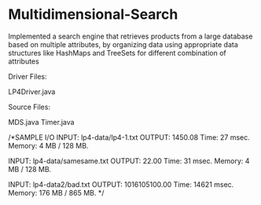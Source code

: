# Multidimensional-Search
Implemented a search engine that retrieves products from a large database based on multiple attributes, by organizing data using appropriate data structures like HashMaps and TreeSets for different combination of attributes

Driver Files:

LP4Driver.java

Source Files:

MDS.java
Timer.java

/*SAMPLE I/O
INPUT: lp4-data/lp4-1.txt
OUTPUT:
1450.08
Time: 27 msec.
Memory: 4 MB / 128 MB.

INPUT: lp4-data/samesame.txt
OUTPUT:
22.00
Time: 31 msec.
Memory: 4 MB / 128 MB.

INPUT: lp4-data2/bad.txt
OUTPUT:
1016105100.00
Time: 14621 msec.
Memory: 176 MB / 865 MB.
*/
